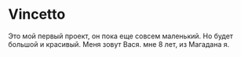 # Vincetto
Это мой первый проект, он пока еще совсем маленький. Но будет большой и красивый. Меня зовут Вася. мне 8 лет, из Магадана я.
